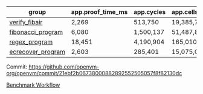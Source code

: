 | group | app.proof_time_ms | app.cycles | app.cells_used | leaf.proof_time_ms | leaf.cycles | leaf.cells_used |
| -- | -- | -- | -- | -- | -- | -- |
| [verify_fibair](https://github.com/openvm-org/openvm/blob/benchmark-results/benchmarks/verify_fibair-21ebf2b06738000882892552505057f8f82130dc.md) | 2,269 |  513,750 |  19,385,783 |- | - | - |
| [fibonacci_program](https://github.com/openvm-org/openvm/blob/benchmark-results/benchmarks/fibonacci-21ebf2b06738000882892552505057f8f82130dc.md) | 6,080 |  1,500,137 |  51,487,838 | 7,795 |  1,833,699 |  75,487,217 |
| [regex_program](https://github.com/openvm-org/openvm/blob/benchmark-results/benchmarks/regex-21ebf2b06738000882892552505057f8f82130dc.md) | 18,451 |  4,190,904 |  165,010,909 | 18,449 |  3,029,345 |  163,291,861 |
| [ecrecover_program](https://github.com/openvm-org/openvm/blob/benchmark-results/benchmarks/ecrecover-21ebf2b06738000882892552505057f8f82130dc.md) | 2,603 |  285,401 |  15,075,033 | 21,609 |  4,166,571 |  241,408,809 |


Commit: https://github.com/openvm-org/openvm/commit/21ebf2b06738000882892552505057f8f82130dc

[Benchmark Workflow](https://github.com/openvm-org/openvm/actions/runs/12933920509)
